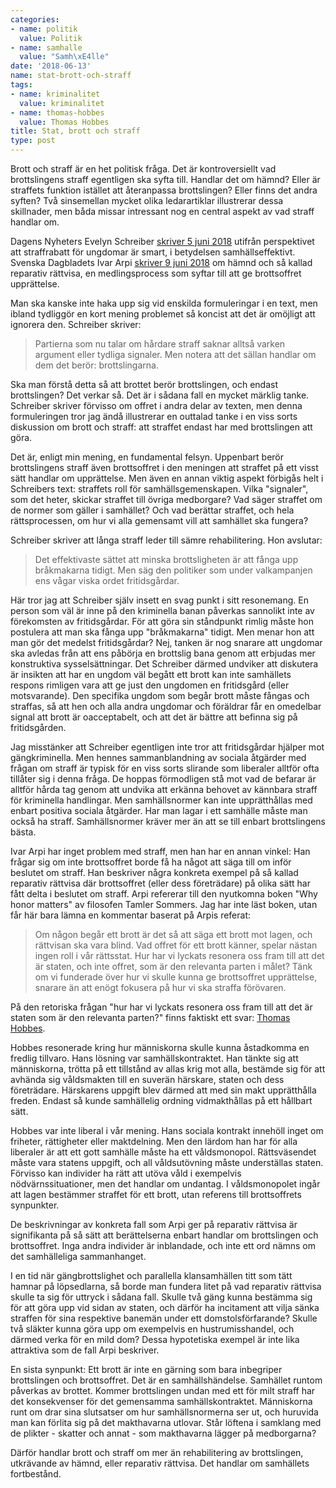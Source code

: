 ```yaml
---
categories:
- name: politik
  value: Politik
- name: samhalle
  value: "Samh\xE4lle"
date: '2018-06-13'
name: stat-brott-och-straff
tags:
- name: kriminalitet
  value: kriminalitet
- name: thomas-hobbes
  value: Thomas Hobbes
title: Stat, brott och straff
type: post
---
```

Brott och straff är en het politisk fråga. Det är kontroversiellt vad brottslingens straff egentligen ska syfta till. Handlar det om hämnd? Eller är straffets funktion istället att återanpassa brottslingen? Eller finns det andra syften? Två sinsemellan mycket olika ledarartiklar illustrerar dessa skillnader, men båda missar intressant nog en central aspekt av vad straff handlar om.

Dagens Nyheters Evelyn Schreiber [skriver 5 juni 2018](https://www.dn.se/ledare/signerat/evelyn-schreiber-att-ge-unga-straffrabatt-ar-inte-snallt-det-ar-smart/) utifrån perspektivet att straffrabatt för ungdomar är smart, i betydelsen samhällseffektivt. Svenska Dagbladets Ivar Arpi [skriver 9 juni 2018](https://www.svd.se/ge-brottsoffer-inflytande-over-straffet/av/ivar-arpi) om hämnd och så kallad reparativ rättvisa, en medlingsprocess som syftar till att ge brottsoffret upprättelse.



Man ska kanske inte haka upp sig vid enskilda formuleringar i en text, men ibland tydliggör en kort mening problemet så koncist att det är omöjligt att ignorera den. Schreiber skriver:

> Partierna som nu talar om hårdare straff saknar alltså varken argument eller tydliga signaler. Men notera att det sällan handlar om dem det berör: brottslingarna.

Ska man förstå detta så att brottet berör brottslingen, och endast brottslingen? Det verkar så. Det är i sådana fall en mycket märklig tanke. Schreiber skriver förvisso om offret i andra delar av texten, men denna formuleringen tror jag ändå illustrerar en outtalad tanke i en viss sorts diskussion om brott och straff: att straffet endast har med brottslingen att göra. 

Det är, enligt min mening, en fundamental felsyn. Uppenbart berör brottslingens straff även brottsoffret i den meningen att straffet på ett visst sätt handlar om upprättelse. Men även en annan viktig aspekt förbigås helt i Schreibers text: straffets roll för samhällsgemenskapen. Vilka "signaler", som det heter, skickar straffet till övriga medborgare? Vad säger straffet om de normer som gäller i samhället? Och vad berättar straffet, och hela rättsprocessen, om hur vi alla gemensamt vill att samhället ska fungera?

Schreiber skriver att långa straff leder till sämre rehabilitering. Hon avslutar:

> Det effektivaste sättet att minska brottsligheten är att fånga upp bråkmakarna tidigt. Men säg den politiker som under valkampanjen ens vågar viska ordet fritidsgårdar.

Här tror jag att Schreiber själv insett en svag punkt i sitt resonemang. En person som väl är inne på den kriminella banan påverkas sannolikt inte av förekomsten av fritidsgårdar. För att göra sin ståndpunkt rimlig måste hon postulera att man ska fånga upp "bråkmakarna" tidigt. Men menar hon att man gör det medelst fritidsgårdar? Nej, tanken är nog snarare att ungdomar ska avledas från att ens påbörja en brottslig bana genom att erbjudas mer konstruktiva sysselsättningar. Det Schreiber därmed undviker att diskutera är insikten att har en ungdom väl begått ett brott kan inte samhällets respons rimligen vara att ge just den ungdomen en fritidsgård (eller motsvarande). Den specifika ungdom som begår brott måste fångas och straffas, så att hen och alla andra ungdomar och föräldrar får en omedelbar signal att brott är oacceptabelt, och att det är bättre att befinna sig på fritidsgården.

Jag misstänker att Schreiber egentligen inte tror att fritidsgårdar hjälper mot gängkriminella. Men hennes sammanblandning av sociala åtgärder med frågan om straff är typisk för en viss sorts slirande som liberaler alltför ofta tillåter sig i denna fråga. De hoppas förmodligen stå mot vad de befarar är alltför hårda tag genom att undvika att erkänna behovet av kännbara straff för kriminella handlingar. Men samhällsnormer kan inte upprätthållas med enbart positiva sociala åtgärder. Har man lagar i ett samhälle måste man också ha straff. Samhällsnormer kräver mer än att se till enbart brottslingens bästa.

Ivar Arpi har inget problem med straff, men han har en annan vinkel: Han frågar sig om inte brottsoffret borde få ha något att säga till om inför beslutet om straff. Han beskriver några konkreta exempel på så kallad reparativ rättvisa där brottsoffret (eller dess företrädare) på olika sätt har fått delta i beslutet om straff. Arpi refererar till den nyutkomna boken "Why honor matters" av filosofen Tamler Sommers. Jag har inte läst boken, utan får här bara lämna en kommentar baserat på Arpis referat:

> Om någon begår ett brott är det så att säga ett brott mot lagen, och rättvisan ska vara blind. Vad offret för ett brott känner, spelar nästan ingen roll i vår rättsstat. Hur har vi lyckats resonera oss fram till att det är staten, och inte offret, som är den relevanta parten i målet? Tänk om vi funderade över hur vi skulle kunna ge brottsoffret upprättelse, snarare än att enögt fokusera på hur vi ska straffa förövaren.

På den retoriska frågan "hur har vi lyckats resonera oss fram till att det är staten som är den relevanta parten?" finns faktiskt ett svar: [Thomas Hobbes](https://en.wikipedia.org/wiki/Thomas_Hobbes).

Hobbes resonerade kring hur människorna skulle kunna åstadkomma en fredlig tillvaro. Hans lösning var samhällskontraktet. Han tänkte sig att människorna, trötta på ett tillstånd av allas krig mot alla, bestämde sig för att avhända sig våldsmakten till en suverän härskare, staten och dess företrädare. Härskarens uppgift blev därmed att med sin makt upprätthålla freden. Endast så kunde samhällelig ordning vidmakthållas på ett hållbart sätt.

Hobbes var inte liberal i vår mening. Hans sociala kontrakt innehöll inget om friheter, rättigheter eller maktdelning. Men den lärdom han har för alla liberaler är att ett gott samhälle måste ha ett våldsmonopol. Rättsväsendet måste vara statens uppgift, och all våldsutövning måste underställas staten. Förvisso kan individer ha rätt att utöva våld i exempelvis nödvärnssituationer, men det handlar om undantag. I våldsmonopolet ingår att lagen bestämmer straffet för ett brott, utan referens till brottsoffrets synpunkter.

De beskrivningar av konkreta fall som Arpi ger på reparativ rättvisa är signifikanta på så sätt att berättelserna enbart handlar om brottslingen och brottsoffret. Inga andra individer är inblandade, och inte ett ord nämns om det samhälleliga sammanhanget.

I en tid när gängbrottslighet och parallella klansamhällen titt som tätt hamnar på löpsedlarna, så borde man fundera litet på vad reparativ rättvisa skulle ta sig för uttryck i sådana fall. Skulle två gäng kunna bestämma sig för att göra upp vid sidan av staten, och därför ha incitament att vilja sänka straffen för sina respektive banemän under ett domstolsförfarande? Skulle två släkter kunna göra upp om exempelvis en hustrumisshandel, och därmed verka för en mild dom? Dessa hypotetiska exempel är inte lika attraktiva som de fall Arpi beskriver.

En sista synpunkt: Ett brott är inte en gärning som bara inbegriper brottslingen och brottsoffret. Det är en samhällshändelse. Samhället runtom påverkas av brottet. Kommer brottslingen undan med ett för milt straff har det konsekvenser för det gemensamma samhällskontraktet. Människorna runt om drar sina slutsatser om hur samhällsnormerna ser ut, och huruvida man kan förlita sig på det makthavarna utlovar. Står löftena i samklang med de plikter - skatter och annat - som makthavarna lägger på medborgarna?

Därför handlar brott och straff om mer än rehabilitering av brottslingen, utkrävande av hämnd, eller reparativ rättvisa. Det handlar om samhällets fortbestånd.

